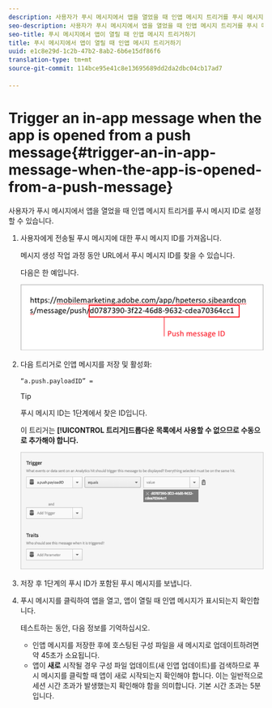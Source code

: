 ```yaml
---
description: 사용자가 푸시 메시지에서 앱을 열었을 때 인앱 메시지 트리거를 푸시 메시지 ID로 설정할 수 있습니다.
seo-description: 사용자가 푸시 메시지에서 앱을 열었을 때 인앱 메시지 트리거를 푸시 메시지 ID로 설정할 수 있습니다.
seo-title: 푸시 메시지에서 앱이 열릴 때 인앱 메시지 트리거하기
title: 푸시 메시지에서 앱이 열릴 때 인앱 메시지 트리거하기
uuid: e1c8e29d-1c2b-47b2-8ab2-6b6e15df86f6
translation-type: tm+mt
source-git-commit: 114bce95e41c8e13695689dd2da2dbc04cb17ad7

---
```



# Trigger an in-app message when the app is opened from a push message{#trigger-an-in-app-message-when-the-app-is-opened-from-a-push-message}

사용자가 푸시 메시지에서 앱을 열었을 때 인앱 메시지 트리거를 푸시 메시지 ID로 설정할 수 있습니다.

1. 사용자에게 전송될 푸시 메시지에 대한 푸시 메시지 ID를 가져옵니다.

   메시지 생성 작업 과정 동안 URL에서 푸시 메시지 ID를 찾을 수 있습니다.

   다음은 한 예입니다.

   ![](assets/brandon_task1.png)

1. 다음 트리거로 인앱 메시지를 저장 및 활성화:

   `“a.push.payloadID” =`

   >[!TIP]
   >
   >푸시 메시지 ID는 1단계에서 찾은 ID입니다.

   이 트리거는 **[!UICONTROL 트리거]드롭다운 목록에서 사용할 수 없으므로 수동으로 추가해야 합니다.**

   ![](assets/brandon_task2.png)

1. 저장 후 1단계의 푸시 ID가 포함된 푸시 메시지를 보냅니다.
1. 푸시 메시지를 클릭하여 앱을 열고, 앱이 열릴 때 인앱 메시지가 표시되는지 확인합니다.

   테스트하는 동안, 다음 정보를 기억하십시오.

   * 인앱 메시지를 저장한 후에 호스팅된 구성 파일을 새 메시지로 업데이트하려면 약 45초가 소요됩니다.
   * 앱이 **새로** 시작될 경우 구성 파일 업데이트(새 인앱 업데이트)를 검색하므로 푸시 메시지를 클릭할 때 앱이 새로 시작되는지 확인해야 합니다.
   이는 일반적으로 세션 시간 초과가 발생했는지 확인해야 함을 의미합니다. 기본 시간 초과는 5분입니다.

